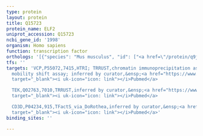 ```yaml
---
type: protein
layout: protein
title: Q15723
protein_name: ELF2
uniprot_accession: Q15723
ncbi_gene_id: '1998'
organism: Homo sapiens
function: transcription factor
orthologs: '[{"species": "Mus musculus", "id": ["<a href=\"/protein/q9jhc9\">Q9JHC9</a>"]}, {"species": "Rattus norvegicus", "id": ["Q5XIT5"]}]'
tfs: ''
targets: 'VCP,P55072,7415,HTRI; TRRUST,chromatin immunoprecipitation assay; electrophoretic
  mobility shift assay; inferred by curator,&ensp;<a href="https://www.ncbi.nlm.nih.gov/pubmed/?term=18544453%5Buid%5D+OR+22900683%5Buid%5D+OR+29087512%5Buid%5D"
  target="_blank"><i uk-icon="icon: link"></i>Pubmed</a>

  TEK,Q02763,7010,TRRUST,inferred by curator,&ensp;<a href="https://www.ncbi.nlm.nih.gov/pubmed/?term=10347098%5Buid%5D+OR+29087512%5Buid%5D"
  target="_blank"><i uk-icon="icon: link"></i>Pubmed</a>

  CD3D,P04234,915,TFactS_via_DoRothea,inferred by curator,&ensp;<a href="https://www.ncbi.nlm.nih.gov/pubmed/?term=12324448%5Buid%5D+OR+22761861%5Buid%5D+OR+31340985%5Buid%5D"
  target="_blank"><i uk-icon="icon: link"></i>Pubmed</a>'
binding_sites: ''

---
```

